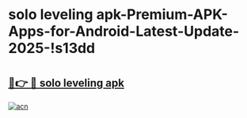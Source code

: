 # solo leveling apk-Premium-APK-Apps-for-Android-Latest-Update-2025-!s13dd

# <h2><a href="https://googleone.com">🔗👉 🔴 solo leveling apk</a></h2>

[![acn](https://github.com/user-attachments/assets/0f9c940e-d8b0-45ae-aac7-cd30a18b3e1c)](https://googleone.com)

